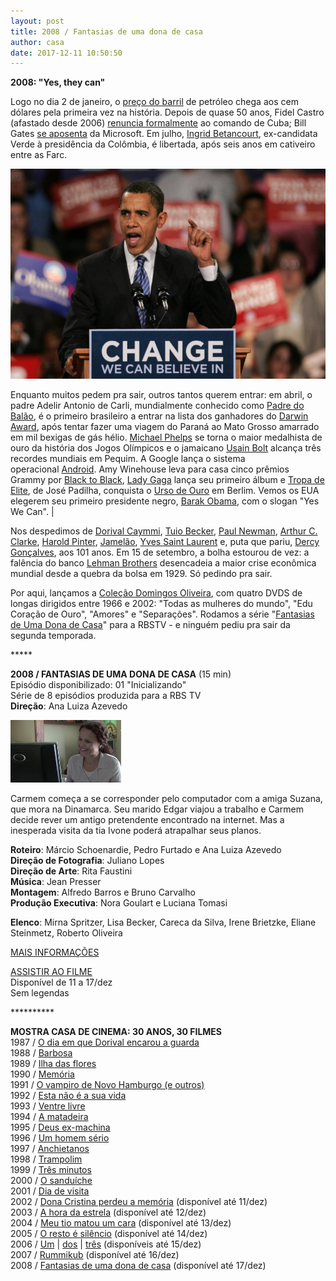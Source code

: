 ```yaml
---
layout: post
title: 2008 / Fantasias de uma dona de casa
author: casa
date: 2017-12-11 10:50:50
---
```

**2008: "Yes, they can"**

Logo no dia 2 de janeiro, o [preço do barril](http://www.nytimes.com/2008/01/02/business/02cnd-oil.html) de petróleo chega aos cem dólares pela primeira vez na história. Depois de quase 50 anos, Fidel Castro (afastado desde 2006) [renuncia formalmente](https://noticias.uol.com.br/ultnot/2008/02/19/ult23u1196.jhtm) ao comando de Cuba; Bill Gates [se aposenta](http://www.bbc.com/portuguese/reporterbbc/story/2008/06/080627_billdespedidamicrosoft_fp.shtml) da Microsoft. Em julho, [Ingrid Betancourt](https://pt.wikipedia.org/wiki/%C3%8Dngrid_Betancourt), ex-candidata Verde à presidência da Colômbia, é libertada, após seis anos em cativeiro entre as Farc.

![](/uploads/obama2.jpg)

Enquanto muitos pedem pra sair, outros tantos querem entrar: em abril, o padre Adelir Antonio de Carli, mundialmente conhecido como [Padre do Balão](https://www.youtube.com/watch?v=x91eGfGPRMM), é o primeiro brasileiro a entrar na lista dos ganhadores do [Darwin Award](https://en.wikipedia.org/wiki/Darwin_Awards), após tentar fazer uma viagem do Paraná ao Mato Grosso amarrado em mil bexigas de gás hélio. [Michael Phelps](https://www.youtube.com/watch?v=AVExBUxIcIs) se torna o maior medalhista de ouro da história dos Jogos Olímpicos e o jamaicano [Usain Bolt](https://www.youtube.com/watch?v=93dC0o2aHto) alcança três recordes mundiais em Pequim. A Google lança o sistema operacional [Android](https://www.youtube.com/watch?v=1FJHYqE0RDg). Amy Winehouse leva para casa cinco prêmios Grammy por [Black to Black](https://www.youtube.com/watch?v=0_25S5BgTlg), [Lady Gaga](https://www.youtube.com/watch?v=2Abk1jAONjw) lança seu primeiro álbum e [Tropa de Elite](https://oglobo.globo.com/cultura/tropa-de-elite-fascista-declara-critico-da-variety-3633025), de José Padilha, conquista o [Urso de Ouro](http://g1.globo.com/Noticias/Cinema/0,,MUL301824-7086,00-TROPA+DE+ELITE+GANHA+URSO+DE+OURO+EM+BERLIM.html) em Berlim. Vemos os EUA elegerem seu primeiro presidente negro, [Barak Obama](https://noticias.uol.com.br/ultnot/especial/2008/eleicaoeua/perfil/vencedor.jhtm), com o slogan "Yes We Can". |

Nos despedimos de [Dorival Caymmi](https://www.youtube.com/watch?v=RJWPjpFnCZ0), [Tuio Becker](https://pt.wikipedia.org/wiki/Tuio_Becker), [Paul Newman](https://www.youtube.com/watch?v=FyIBX6pW4aQ), [Arthur C. Clarke](https://en.wikipedia.org/wiki/Arthur_C._Clarke), [Harold Pinter](https://pt.wikipedia.org/wiki/Harold_Pinter), [Jamelão](https://www.youtube.com/watch?v=7GLk1eeom1M), [Yves Saint Laurent](https://en.wikipedia.org/wiki/Yves_Saint_Laurent_(designer)) e, puta que pariu, [Dercy Gonçalves](https://www.youtube.com/watch?v=6HI0WGVN88o), aos 101 anos. Em 15 de setembro, a bolha estourou de vez: a falência do banco [Lehman Brothers](http://www.bbc.com/portuguese/reporterbbc/story/2008/09/080915_lehman_qa_pu.shtml) desencadeia a maior crise econômica mundial desde a quebra da bolsa em 1929. Só pedindo pra sair.

Por aqui, lançamos a [Coleção Domingos Oliveira](https://www.jb.com.br/cultura/noticias/2008/12/16/domingos-oliveira-lanca-longa-e-caixa-de-dvds.html), com quatro DVDS de longas dirigidos entre 1966 e 2002: "Todas as mulheres do mundo", "Edu Coração de Ouro", "Amores" e "Separações". Rodamos a série "[Fantasias de Uma Dona de Casa](http://www.casacinepoa.com.br/os-filmes/realiza%C3%A7%C3%A3o/s%C3%A9ries-de-tv/fantasias-de-uma-dona-de-casa)" para a RBSTV - e ninguém pediu pra sair da segunda temporada.

\*\*\*\**

**2008 / FANTASIAS DE UMA DONA DE CASA** (15 min)\
Episódio disponibilizado: 01 "Inicializando"\
Série de 8 episódios produzida para a RBS TV\
**Direção**: Ana Luiza Azevedo

![](/uploads/fddc01-im_1.jpg)

Carmem começa a se corresponder pelo computador com a amiga Suzana, que mora na Dinamarca. Seu marido Edgar viajou a trabalho e Carmem decide rever um antigo pretendente encontrado na internet. Mas a inesperada visita da tia Ivone poderá atrapalhar seus planos.

**Roteiro**: Márcio Schoenardie, Pedro Furtado e Ana Luiza Azevedo\
**Direção de Fotografia**: Juliano Lopes\
**Direção de Arte**: Rita Faustini\
**Música**: Jean Presser\
**Montagem**: Alfredo Barros e Bruno Carvalho\
**Produção Executiva**: Nora Goulart e Luciana Tomasi

**Elenco**: Mirna Spritzer, Lisa Becker, Careca da Silva, Irene Brietzke, Eliane Steinmetz, Roberto Oliveira

[MAIS INFORMAÇÕES](https://www.casacinepoa.com.br/filmes/fantasias-de-uma-dona-de-casa/)

[A﻿SSISTIR AO FILME](https://vimeo.com/240855811)\
Disponível de 11 a 17/dez\
Sem legendas

\*\*\*\*\*\*\*\*\*\*

**MOSTRA CASA DE CINEMA: 30 ANOS, 30 FILMES**\
1987 / [O dia em que Dorival encarou a guarda](https://www.casacinepoa.com.br/blog/2017-11-20-1986-87-o-dia-em-que-dorival-encarou-a-guarda/)\
1988 / [Barbosa](https://www.casacinepoa.com.br/blog/2017-11-21-1988-barbosa/)[](http://www.casacinepoa.com.br/o-blog/casa-30-anos/1988-barbosa)\
1989 / [Ilha das flores](https://www.casacinepoa.com.br/blog/2017-11-22-1989-ilha-das-flores/)\
1990 / [Memória](https://www.casacinepoa.com.br/blog/2017-11-23-1990-mem%C3%B3ria/)\
1991 / [O vampiro de Novo Hamburgo (e outros)](https://www.casacinepoa.com.br/blog/2017-11-24-1991-o-vampiro-de-novo-hamburgo-e-outros/)\
1992 / [Esta não é a sua vida](https://www.casacinepoa.com.br/blog/2017-11-25-1992-esta-n%C3%A3o-%C3%A9-a-sua-vida/)\
1993 / [Ventre livre](https://www.casacinepoa.com.br/blog/2017-11-26-1993-ventre-livre/)\
1994 / [A matadeira](https://www.casacinepoa.com.br/blog/2017-11-27-1994-a-matadeira/)\
1995 / [Deus ex-machina](https://www.casacinepoa.com.br/blog/2017-11-28-1995-deus-ex-machina/)\
1996 / [Um homem sério](https://www.casacinepoa.com.br/blog/2017-11-29-1996-um-homem-s%C3%A9rio/)\
1997 / [Anchietanos](https://www.casacinepoa.com.br/blog/2017-11-30-1997-anchietanos/)\
1998 / [Trampolim](https://www.casacinepoa.com.br/blog/2017-12-01-1998-trampolim/)\
1999 / [Três minutos](https://www.casacinepoa.com.br/blog/2017-12-02-1999-tr%C3%AAs-minutos/)\
2000 / [O sanduíche](https://www.casacinepoa.com.br/blog/2017-12-03-2000-o-sandu%C3%ADche/)\
2001 / [Dia de visita](https://www.casacinepoa.com.br/blog/2017-12-04-2001-dia-de-visita/)\
2002 / [Dona Cristina perdeu a memória](https://vimeo.com/240478265) (disponível até 11/dez)\
2003 / [A hora da estrela](https://vimeo.com/240483001) (disponível até 12/dez)\
2004 / [Meu tio matou um cara](https://vimeo.com/244319891) (disponível até 13/dez)\
2005 / [O resto é silêncio](https://vimeo.com/239639386) (disponível até 14/dez)\
2006 / [Um](https://vimeo.com/242292428) | [dos](https://vimeo.com/242294379) | [três](https://vimeo.com/242296023) (disponíveis até 15/dez)\
2007 / [Rummikub](https://vimeo.com/240533542) (disponível até 16/dez)\
2008 / [Fantasias de uma dona de casa](https://vimeo.com/240855811) (disponível até 17/dez)